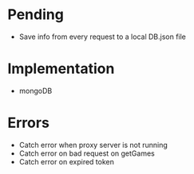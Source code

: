 # Pending

- Save info from every request to a local DB.json file

# Implementation

- mongoDB

# Errors

- Catch error when proxy server is not running
- Catch error on bad request on getGames
- Catch error on expired token